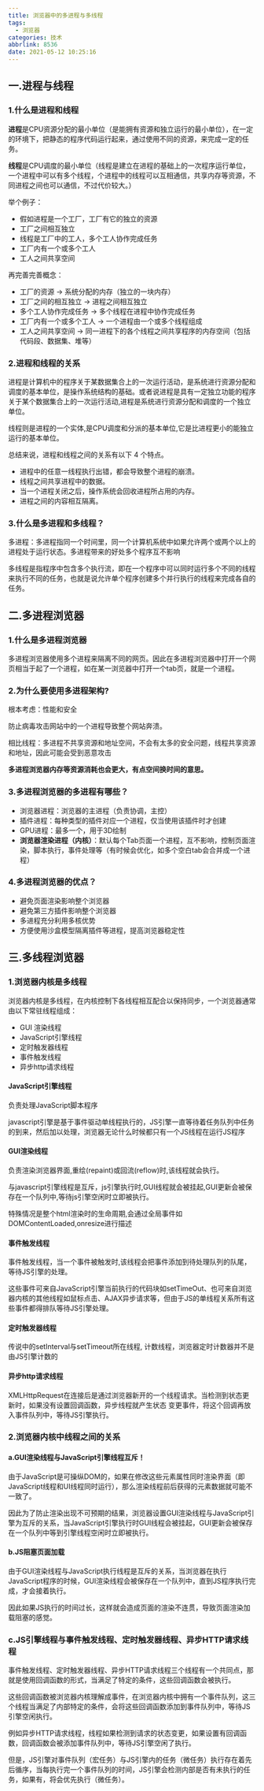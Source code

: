 ```yaml
---
title: 浏览器中的多进程与多线程
tags:
  - 浏览器
categories: 技术
abbrlink: 8536
date: 2021-05-12 10:25:16
---
```




## 一.进程与线程

### **1.什么是进程和线程**

**进程**是CPU资源分配的最小单位（是能拥有资源和独立运行的最小单位），在一定的环境下，把静态的程序代码运行起来，通过使用不同的资源，来完成一定的任务。

**线程**是CPU调度的最小单位（线程是建立在进程的基础上的一次程序运行单位，一个进程中可以有多个线程，个进程中的线程可以互相通信，共享内存等资源，不同进程之间也可以通信，不过代价较大。）

<!--more-->

举个例子：

- 假如进程是一个工厂，工厂有它的独立的资源
- 工厂之间相互独立
- 线程是工厂中的工人，多个工人协作完成任务
- 工厂内有一个或多个工人
- 工人之间共享空间

再完善完善概念：

- 工厂的资源 -> 系统分配的内存（独立的一块内存）
- 工厂之间的相互独立 -> 进程之间相互独立
- 多个工人协作完成任务 -> 多个线程在进程中协作完成任务
- 工厂内有一个或多个工人 -> 一个进程由一个或多个线程组成
- 工人之间共享空间 -> 同一进程下的各个线程之间共享程序的内存空间（包括代码段、数据集、堆等）

### **2.进程和线程的关系**

进程是计算机中的程序关于某数据集合上的一次运行活动，是系统进行资源分配和调度的基本单位，是操作系统结构的基础。或者说进程是具有一定独立功能的程序关于某个数据集合上的一次运行活动,进程是系统进行资源分配和调度的一个独立单位。

线程则是进程的一个实体,是CPU调度和分派的基本单位,它是比进程更小的能独立运行的基本单位。

总结来说，进程和线程之间的关系有以下 4 个特点。

- 进程中的任意一线程执行出错，都会导致整个进程的崩溃。
- 线程之间共享进程中的数据。
- 当一个进程关闭之后，操作系统会回收进程所占用的内存。
- 进程之间的内容相互隔离。

### **3.什么是多进程和多线程？**

多进程：多进程指同一个时间里，同一个计算机系统中如果允许两个或两个以上的进程处于运行状态。多进程带来的好处多个程序互不影响

多线程是指程序中包含多个执行流，即在一个程序中可以同时运行多个不同的线程来执行不同的任务，也就是说允许单个程序创建多个并行执行的线程来完成各自的任务。



## 二.多进程浏览器

### **1.什么是多进程浏览器**

多进程浏览器使用多个进程来隔离不同的网页。因此在多进程浏览器中打开一个网页相当于起了一个进程，如在某一浏览器中打开一个tab页，就是一个进程。

### **2.为什么要使用多进程架构?**

根本考虑：性能和安全

防止病毒攻击网站中的一个进程导致整个网站奔溃。

相比线程：多进程不共享资源和地址空间，不会有太多的安全问题，线程共享资源和地址，因此可能会受到恶意攻击

**多进程浏览器内存等资源消耗也会更大，有点空间换时间的意思。**

### **3.多进程浏览器的多进程有哪些？**

- 浏览器进程：浏览器的主进程（负责协调，主控）
- 插件进程：每种类型的插件对应一个进程，仅当使用该插件时才创建
- GPU进程：最多一个，用于3D绘制
- **浏览器渲染进程（内核）**：默认每个Tab页面一个进程，互不影响，控制页面渲染，脚本执行，事件处理等（有时候会优化，如多个空白tab会合并成一个进程）

### **4.多进程浏览器的优点？**

- 避免页面渲染影响整个浏览器
- 避免第三方插件影响整个浏览器
- 多进程充分利用多核优势
- 方便使用沙盒模型隔离插件等进程，提高浏览器稳定性



## 三.多线程浏览器

### **1.浏览器内核是多线程**

浏览器内核是多线程，在内核控制下各线程相互配合以保持同步，一个浏览器通常由以下常驻线程组成：

- GUI 渲染线程
- JavaScript引擎线程
- 定时触发器线程
- 事件触发线程
- 异步http请求线程

#### **JavaScript引擎线程**

负责处理JavaScript脚本程序

javascript引擎是基于事件驱动单线程执行的，JS引擎一直等待着任务队列中任务的到来，然后加以处理，浏览器无论什么时候都只有一个JS线程在运行JS程序

#### GUI渲染线程

负责渲染浏览器界面,重绘(repaint)或回流(reflow)时,该线程就会执行。

与javascript引擎线程是互斥，js引擎执行时,GUI线程就会被挂起,GUI更新会被保存在一个队列中,等待js引擎空闲时立即被执行。

特殊情况是整个html渲染时的生命周期,会通过全局事件如DOMContentLoaded,onresize进行描述

#### 事件触发线程

事件触发线程，当一个事件被触发时,该线程会把事件添加到待处理队列的队尾，等待JS引擎的处理。

这些事件可来自JavaScript引擎当前执行的代码块如setTimeOut、也可来自浏览器内核的其他线程如鼠标点击、AJAX异步请求等，但由于JS的单线程关系所有这些事件都得排队等待JS引擎处理。

#### **定时触发器线程**

传说中的setInterval与setTimeout所在线程, 计数线程，浏览器定时计数器并不是由JS引擎计数的

#### **异步http请求线程**

XMLHttpRequest在连接后是通过浏览器新开的一个线程请求。当检测到状态更新时，如果没有设置回调函数，异步线程就产生状态 变更事件，将这个回调再放入事件队列中，等待JS引擎执行。

### **2.浏览器内核中线程之间的关系**

#### **a.GUI渲染线程与JavaScript引擎线程互斥！**

由于JavaScript是可操纵DOM的，如果在修改这些元素属性同时渲染界面（即JavaScript线程和UI线程同时运行），那么渲染线程前后获得的元素数据就可能不一致了。

因此为了防止渲染出现不可预期的结果，浏览器设置GUI渲染线程与JavaScript引擎为互斥的关系，当JavaScript引擎执行时GUI线程会被挂起，GUI更新会被保存在一个队列中等到引擎线程空闲时立即被执行。

#### **b.JS阻塞页面加载**

由于GUI渲染线程与JavaScript执行线程是互斥的关系，当浏览器在执行JavaScript程序的时候，GUI渲染线程会被保存在一个队列中，直到JS程序执行完成，才会接着执行。

因此如果JS执行的时间过长，这样就会造成页面的渲染不连贯，导致页面渲染加载阻塞的感觉。

### c.JS引擎线程与事件触发线程、定时触发器线程、异步HTTP请求线程

事件触发线程、定时触发器线程、异步HTTP请求线程三个线程有一个共同点，那就是使用回调函数的形式，当满足了特定的条件，这些回调函数会被执行。

这些回调函数被浏览器内核理解成事件，在浏览器内核中拥有一个事件队列，这三个线程当满足了内部特定的条件，会将这些回调函数添加到事件队列中，等待JS引擎空闲执行。

例如异步HTTP请求线程，线程如果检测到请求的状态变更，如果设置有回调函数，回调函数会被添加事件队列中，等待JS引擎空闲了执行。

但是，JS引擎对事件队列（宏任务）与JS引擎内的任务（微任务）执行存在着先后循序，当每执行完一个事件队列的时间，JS引擎会检测内部是否有未执行的任务，如果有，将会优先执行（微任务）。